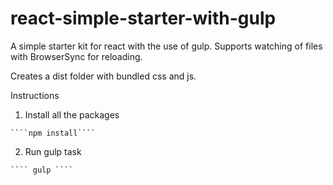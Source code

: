 # react-simple-starter-with-gulp

A simple starter kit for react with the use of gulp.
Supports watching of files with BrowserSync for reloading.

Creates a dist folder with bundled css and js.

Instructions
  1. Install all the packages

    ````npm install````
  2. Run gulp task

    ```` gulp ```` 
